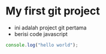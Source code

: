 # My first git project

- ini adalah project git pertama
- berisi code javascript

```js
console.log("hello world");
```